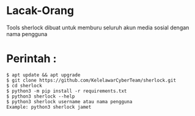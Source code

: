 # Lacak-Orang
Tools sherlock dibuat untuk memburu seluruh akun media sosial dengan nama pengguna
   
# Perintah :

    $ apt update && apt upgrade
    $ git clone https://github.com/KelelawarCyberTeam/sherlock.git
    $ cd sherlock
    $ python3 -m pip install -r requirements.txt
    $ python3 sherlock --help
    $ python3 sherlock username atau nama pengguna
    Example: python3 sherlock jamet


